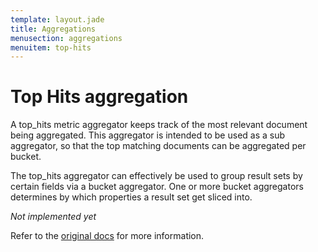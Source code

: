 ```yaml
---
template: layout.jade
title: Aggregations
menusection: aggregations
menuitem: top-hits
---
```



# Top Hits aggregation

A top_hits metric aggregator keeps track of the most relevant document being aggregated. This aggregator is intended to be used as a sub aggregator, so that the top matching documents can be aggregated per bucket.

The top_hits aggregator can effectively be used to group result sets by certain fields via a bucket aggregator. One or more bucket aggregators determines by which properties a result set get sliced into.

*Not implemented yet*

Refer to the [original docs](http://www.elasticsearch.org/guide/en/elasticsearch/reference/current/search-aggregations-metrics-top-hits-aggregation.html) for more information.